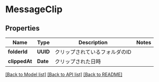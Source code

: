 # MessageClip

## Properties
Name | Type | Description | Notes
------------ | ------------- | ------------- | -------------
**folderId** | **UUID** | クリップされているフォルダのID | 
**clippedAt** | **Date** | クリップされた日時 | 

[[Back to Model list]](../README.md#documentation-for-models) [[Back to API list]](../README.md#documentation-for-api-endpoints) [[Back to README]](../README.md)


